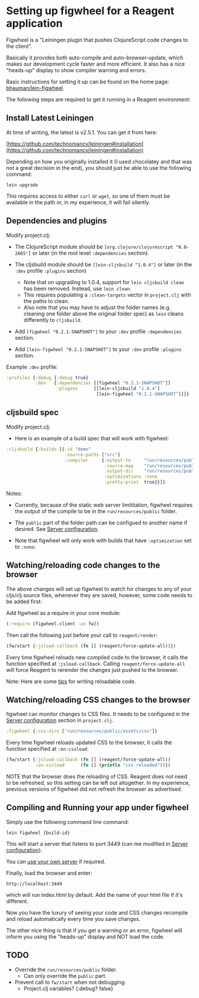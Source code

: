 # Setting up figwheel for a Reagent application

Figwheel is a "Leiningen plugin that pushes ClojureScript code changes to the client".

Basically it provides both auto-compile and auto-browser-update, which makes our development cycle faster and more efficient. It also has a nice "heads-up" display to show compiler warning and errors. 

Basic instructions for setting it up can be found on the home page: [bhauman/lein-figwheel](https://github.com/bhauman/lein-figwheel).

The following steps are required to get it running in a Reagent environment:

## Install Latest Leiningen

At time of writing, the latest is v2.5.1. You can get it from here:

[https://github.com/technomancy/leiningen#installation](https://github.com/technomancy/leiningen#installation)

Depending on how you originally installed it (I used chocolatey and that was not a great decision in the end), you should just be able to use the following command:

    lein upgrade

This requires access to either `curl` or `wget`, so one of them must be available in the path or, in my experience, it will fail silently.


## Dependencies and plugins 

Modify project.clj:

 - The ClojureScript module should be `[org.clojure/clojurescript "0.0-2665"]` or later (in the root 
   level `:dependencies` section).

 - The cljsbuild module should be `[lein-cljsbuild "1.0.4"]` or later (in the `:dev` profile `:plugins` section)

    - Note that on upgrading to 1.0.4, support for `lein cljsbuild clean` has been removed. Instead, use `lein clean`. 
    - This requires populating a `:clean-targets` vector in `project.clj` with the paths to clean.   
    - Also note that you may have to adjust the folder names (e.g. cleaning one folder above the original folder spec) as `lein` cleans differently to `cljsbuild`.

 - Add `[figwheel "0.2.1-SNAPSHOT"]` to your `:dev` profile `:dependencies` section.

 - Add `[lein-figwheel "0.2.1-SNAPSHOT"]` to your `:dev` profile `:plugins` section.

Example `:dev` profile:

```Clojure
:profiles {:debug {:debug true}
           :dev   {:dependencies [[figwheel "0.2.1-SNAPSHOT"]]
                   :plugins      [[lein-cljsbuild "1.0.4"]
                                  [lein-figwheel "0.2.1-SNAPSHOT"]]}}
```


## cljsbuild spec

Modify project.clj:

 - Here is an example of a build spec that will work with figwheel:   

```Clojure
:cljsbuild {:builds [{:id "demo"
                      :source-paths ["src"]
                      :compiler     {:output-to     "run/resources/public/compiled/demo.js"
                                     :source-map    "run/resources/public/compiled/demo.js.map"
                                     :output-dir    "run/resources/public/compiled/demo"
                                     :optimizations :none
                                     :pretty-print  true}}]}
```

Notes:

 - Currently, because of the static web server limititation, figwheel requires the output of the compile to be in the `run/resources/public` folder.

 - The `public` part of the folder path can be configued to another name if desired. See [Server configuration]. 

 - Note that figwheel will only work with builds that have `:optimization` set to `:none`.


## Watching/reloading code changes to the browser

The above changes will set up figwheel to watch for changes to any of your cljs/clj source files, whenever they are saved, however, some code needs to be added first:

Add figwheel as a require in your core module:

```Clojure
(:require [figwheel.client :as fw])
```

Then call the following just before your call to `reagent/render`:

```Clojure
(fw/start {:jsload-callback (fn [] (reagent/force-update-all))})
```

Every time figwheel reloads new compiled code to the browser, it calls the function specified at `:jsload-callback`. Calling `reagent/force-update-all` will force Reagent to rerender the changes just pushed to the browser.

Note: Here are some [tips](https://github.com/bhauman/lein-figwheel#writing-reloadable-code) for writing reloadable code.


## Watching/reloading CSS changes to the browser

figwheel can monitor changes to CSS files. It needs to be configured in the [Server configuration] section in `project.clj`.

```Clojure
:figwheel {:css-dirs ["run/resources/public/assets/css"]}
```

Every time figwheel reloads updated CSS to the browser, it calls the function specified at `:on-cssload`:

```Clojure
(fw/start {:jsload-callback (fn [] (reagent/force-update-all))
           :on-cssload      (fn [] (println "css reloaded"))})
```

NOTE that the browser does the reloading of CSS. Reagent does not need to be refreshed, so this setting can be left out altogether. In my experience, previous versions of figwheel did not refresh the browser as advertised.


## Compiling and Running your app under figwheel

Simply use the following command line command:

```
lein figwheel {build-id}
```

This will start a server that listens to port 3449 (can me modified in [Server configuration]).

You can [use your own server](https://github.com/bhauman/lein-figwheel#using-your-own-server) if required.

Finally, load the browser and enter:

```
http://localhost:3449
```

which will run index.html by default. Add the name of your html file if it's different.

Now you have the luxury of seeing your code and CSS changes recompile and reload automatically every time you save changes.

The other nice thing is that if you get a warning or an error, figwheel will inform you using the "heads-up" display and NOT load the code. 


## TODO

 - Override the `run/resources/public` folder.
	- Can only override the `public` part.
 - Prevent call to `fw/start` when not debugging. 
    - Project.clj variables? {:debug? false}


[Server configuration]:https://github.com/bhauman/lein-figwheel#server-configuration
